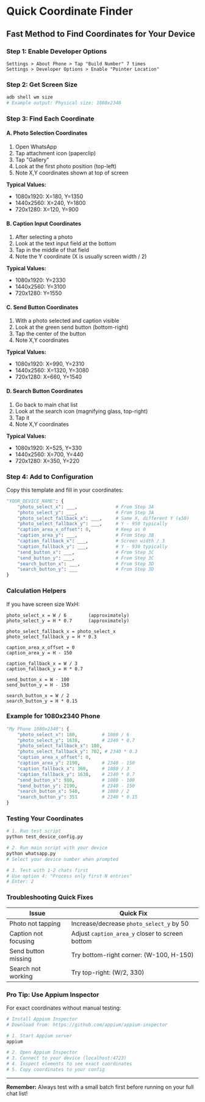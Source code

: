 # Quick Coordinate Finder

## Fast Method to Find Coordinates for Your Device

### Step 1: Enable Developer Options
```
Settings > About Phone > Tap "Build Number" 7 times
Settings > Developer Options > Enable "Pointer Location"
```

### Step 2: Get Screen Size
```bash
adb shell wm size
# Example output: Physical size: 1080x2340
```

### Step 3: Find Each Coordinate

#### A. Photo Selection Coordinates
1. Open WhatsApp
2. Tap attachment icon (paperclip)
3. Tap "Gallery"
4. Look at the first photo position (top-left)
5. Note X,Y coordinates shown at top of screen

**Typical Values:**
- 1080x1920: X=180, Y=1350
- 1440x2560: X=240, Y=1800
- 720x1280: X=120, Y=900

#### B. Caption Input Coordinates
1. After selecting a photo
2. Look at the text input field at the bottom
3. Tap in the middle of that field
4. Note the Y coordinate (X is usually screen width / 2)

**Typical Values:**
- 1080x1920: Y=2330
- 1440x2560: Y=3100
- 720x1280: Y=1550

#### C. Send Button Coordinates
1. With a photo selected and caption visible
2. Look at the green send button (bottom-right)
3. Tap the center of the button
4. Note X,Y coordinates

**Typical Values:**
- 1080x1920: X=990, Y=2310
- 1440x2560: X=1320, Y=3080
- 720x1280: X=660, Y=1540

#### D. Search Button Coordinates
1. Go back to main chat list
2. Look at the search icon (magnifying glass, top-right)
3. Tap it
4. Note X,Y coordinates

**Typical Values:**
- 1080x1920: X=525, Y=330
- 1440x2560: X=700, Y=440
- 720x1280: X=350, Y=220

### Step 4: Add to Configuration

Copy this template and fill in your coordinates:

```python
"YOUR_DEVICE_NAME": {
    "photo_select_x": ___,              # From Step 3A
    "photo_select_y": ___,              # From Step 3A
    "photo_select_fallback_x": ___,     # Same X, different Y (±50)
    "photo_select_fallback_y": ___,     # Y - 950 typically
    "caption_area_x_offset": 0,         # Keep as 0
    "caption_area_y": ___,              # From Step 3B
    "caption_fallback_x": ___,          # Screen width / 3
    "caption_fallback_y": ___,          # Y - 930 typically
    "send_button_x": ___,               # From Step 3C
    "send_button_y": ___,               # From Step 3C
    "search_button_x": ___,             # From Step 3D
    "search_button_y": ___              # From Step 3D
}
```

### Calculation Helpers

If you have screen size WxH:

```
photo_select_x = W / 6        (approximately)
photo_select_y = H * 0.7      (approximately)

photo_select_fallback_x = photo_select_x
photo_select_fallback_y = H * 0.3

caption_area_x_offset = 0
caption_area_y = H - 150

caption_fallback_x = W / 3
caption_fallback_y = H * 0.7

send_button_x = W - 100
send_button_y = H - 150

search_button_x = W / 2
search_button_y = H * 0.15
```

### Example for 1080x2340 Phone

```python
"My Phone 1080x2340": {
    "photo_select_x": 180,         # 1080 / 6
    "photo_select_y": 1638,        # 2340 * 0.7
    "photo_select_fallback_x": 180,
    "photo_select_fallback_y": 702, # 2340 * 0.3
    "caption_area_x_offset": 0,
    "caption_area_y": 2190,        # 2340 - 150
    "caption_fallback_x": 360,     # 1080 / 3
    "caption_fallback_y": 1638,    # 2340 * 0.7
    "send_button_x": 980,          # 1080 - 100
    "send_button_y": 2190,         # 2340 - 150
    "search_button_x": 540,        # 1080 / 2
    "search_button_y": 351         # 2340 * 0.15
}
```

### Testing Your Coordinates

```bash
# 1. Run test script
python test_device_config.py

# 2. Run main script with your device
python whatsapp.py
# Select your device number when prompted

# 3. Test with 1-2 chats first
# Use option 4: "Process only first N entries"
# Enter: 2
```

### Troubleshooting Quick Fixes

| Issue | Quick Fix |
|-------|-----------|
| Photo not tapping | Increase/decrease `photo_select_y` by 50 |
| Caption not focusing | Adjust `caption_area_y` closer to screen bottom |
| Send button missing | Try bottom-right corner: (W-100, H-150) |
| Search not working | Try top-right: (W/2, 330) |

### Pro Tip: Use Appium Inspector

For exact coordinates without manual testing:

```bash
# Install Appium Inspector
# Download from: https://github.com/appium/appium-inspector

# 1. Start Appium server
appium

# 2. Open Appium Inspector
# 3. Connect to your device (localhost:4723)
# 4. Inspect elements to see exact coordinates
# 5. Copy coordinates to your config
```

---

**Remember:** Always test with a small batch first before running on your full chat list!
